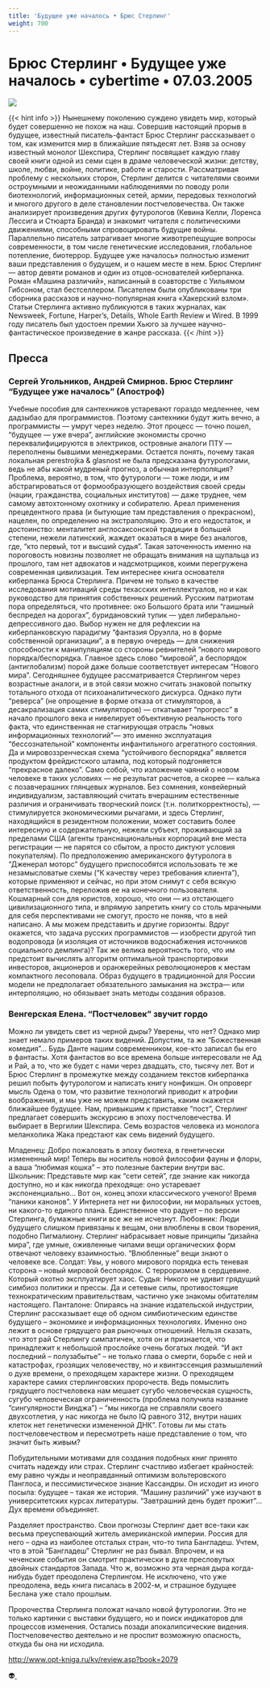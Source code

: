 ```yaml
---
title: 'Будущее уже началось • Брюс Стерлинг'
weight: 700
---
```


# Брюс Стерлинг • **Будущее уже началось** • cybertime • 07.03.2005

![](/img/tomorrow.gif)

{{< hint info >}}
Нынешнему поколению суждено увидеть мир, который будет совершенно не похож на наш. Совершив настоящий прорыв в будущее, известный писатель-фантаст Брюс Стерлинг рассказывает о том, как изменится мир в ближайшие пятьдесят лет. Взяв за основу известный монолог Шекспира, Стерлинг посвящает каждую главу своей книги одной из семи сцен в драме человеческой жизни: детству, школе, любви, войне, политике, работе и старости. Рассматривая проблему с нескольких сторон, Стерлинг делится с читателями своими остроумными и неожиданными наблюдениями по поводу роли биотехнологий, информационных сетей, армии, передовых технологий и многого другого в деле становлении постчеловечества. Он также анализирует произведения других футурологов (Кевина Келли, Лоренса Лессига и Стюарта Бранда) и знакомит читателя с политическими движениями, способными спровоцировать будущие войны. Параллельно писатель затрагивает многие животрепещущие вопросы современности, в том числе генетические исследования, глобальное потепление, биотеррор. Будущее уже началось» полностью изменит ваши представления о будущем, и о нашем месте в нем. Брюс Стерлинг — автор девяти романов и один из отцов-основателей киберпанка. Роман «Машина различий», написанный в соавторстве с Уильямом Гибсоном, стал бестселлером. Писателем были опубликованы три сборника рассказов и научно-популярная книга «Хакерский взлом». Статьи Стерлинга активно публикуются в таких журналах, как Newsweek, Fortune, Harper’s, Details, Whole Earth Review и Wired. В 1999 году писатель был удостоен премии Хьюго за лучшее научно-фантастическое произведение в жанре рассказа.
{{< /hint >}}

## Пресса

### Сергей Угольников, Андрей Смирнов. Брюс Стерлинг “Будущее уже началось” (Апостроф)

Учебные пособия для сантехников устаревают гораздо медленнее, чем дадзыбао для программистов. Поэтому сантехники будут жить вечно, а программисты — умрут через неделю. Этот процесс — точно пошел, “будущее — уже вчера”, английские экономисты срочно переквалифицируются в электриков, островные аналоги ПТУ — переполнены бывшими менеджерами. Остается понять, почему такая локальная perestrojka & glasnost не была предсказана футурологами, ведь не абы какой мудреный прогноз, а обычная интерполяция? Проблема, вероятно, в том, что футурологи — тоже люди, и им абстрагироваться от формообразующего воздействия своей среды (нации, гражданства, социальных институтов) — даже труднее, чем самому автохтонному охотнику и собирателю. Ареал применения прецедентного права (и бытующие там представления о прекрасном), нацелен, по определению на экстраполяцию. Это и его недостаток, и достоинство: менталитет англосаксонской традиции в большей степени, нежели латинский, жаждет оказаться в мире без аналогов, где, “кто первый, тот и высший судья”. Такая заточенность именно на пороговость новизны позволяет не обращать внимания на щупальца из прошлого, там нет адвокатов и надсмотрщиков, коими перегружена современная цивилизация. Тем интереснее книга основателя киберпанка Брюса Стерлинга. Причем не только в качестве исследования мотиваций среды техасских интеллектуалов, но и как руководство для принятия собственных решений. Русским патриотам пора определяться, что противнее: око Большого брата или “гаишный беспредел на дорогах”, буридановский тупик — удел либерально-депрессивного дао. Выбор нужен не для рефлексии на киберпанковскую парадигму “фантазия Оруэлла, но в форме собственной организации”, а в первую очередь — для снижения способности к манипуляциям со стороны ревнителей “нового мирового порядка/беспорядка. Главное здесь слово “мировой”, а беспорядок (антиглобализм) порой даже больше соответствует интересам “Нового мира”. Сегодняшнее будущее рассматривается Стерлингом через возрастные аналоги, и в этой связи можно считать знаковой попытку тотального отхода от психоаналитического дискурса. Однако пути “реверса” (не опрощение в форме отказа от стимуляторов, а десакрализация самих стимуляторов) — откатывает “прогресс” в начало прошлого века и нивелирует объективную реальность того факта, что единственная не стагнирующая отрасль “новых информационных технологий”— это именно эксплуатация “бессознательной” компоненты инфантильного агрегатного состояния. Да и мировоззренческая схема “устойчивого беспорядка” является продуктом фрейдистского штампа, под который подгоняется “прекрасное далеко”. Само собой, что изложение чаяний о новом человеке в таких условиях — не результат расчетов, а скорее — калька с позавчерашних глянцевых журналов. Без сомнения, конвейерный индивидуализм, заставляющий считать вчерашним естественные различия и ограничивать творческий поиск (т.н. политкорректность), — стимулируется экономическими рычагами, и здесь Стерлинг, находящийся в резидентном положении, может составить более интересную и содержательную, нежели субъект, проживающий за пределами США (агенты транснациональных корпораций вне места регистрации — не парятся со сбытом, а просто диктуют условия покупателям). По предположению американского футуролога в “Дженерал моторс” будущего приспособятся использовать те же незамысловатые схемы (“К качеству через требования клиента”), которые применяют и сейчас, но при этом снимут с себя всякую ответственность, переложив ее на конечного пользователя. Кошмарный сон для юристов, хорошо, что они — из отстающего цивилизационного типа, и впрямую запретить книгу со столь мрачными для себя перспективами не смогут, просто не поняв, что в ней написано. А мы можем представить и другие горизонты. Вдруг окажется, что задача русских программистов — изобрести другой тип водопровода (и изоляция от источников водоснабжения источников социального демпинга)? Так же велика вероятность того, что им предстоит вычислять алгоритм оптимальной транспортировки инвесторов, акционеров и оранжерейных революционеров к местам компактного лесоповала. Образ будущего в традиционной для России модели не предполагает обязательного замыкания на экстра— или интерполяцию, но обязывает знать методы создания образов.

### Венгерская Елена. “Постчеловек” звучит гордо

Можно ли увидеть свет из черной дыры? Уверены, что нет? Однако мир знает немало примеров таких видений. Допустим, та же “Божественная комедия”... Будь Данте нашим современником, кое-кто записал бы его в фантасты. Хотя фантастов во все времена больше интересовали не Ад и Рай, а то, что же будет с нами через двадцать, сто, тысячу лет. Вот и Брюс Стерлинг в промежутке между созданием текстов киберпанка решил побыть футурологом и написать книгу нонфикшн. Он опроверг мысль Одена о том, что развитие технологий приводит к атрофии воображения, и мы уже не можем представить, каким окажется ближайшее будущее. Нам, привыкшим к приставке “пост”, Стерлинг предлагает совершить экскурсию в эпоху постчеловечества. И выбирает в Вергилии Шекспира. Семь возрастов человека из монолога меланхолика Жака предстают как семь видений будущего.

Младенец: Добро пожаловать в эпоху биотеха, в генетически измененный мир! Теперь вы носитель новой философии фауны и флоры, а ваша “любимая кошка” – это полезные бактерии внутри вас. Школьник: Представьте мир как “сети сетей”, где знание как никогда доступно, но и как никогда преходяще: оно устаревает экспоненциально... Вот он, конец эпохи классического ученого! Время “паники канонов”. У Интернета нет ни философии, ни моральных устоев, ни какого-то единого плана. Единственное что радует – по версии Стерлинга, бумажные книги все же не исчезнут. Любовник: Люди будущего слишком привязаны к вещам, они влюблены в свои творения, подобно Пигмалиону. Стерлинг набрасывает новые принципы “дизайна мира”, где умные, оживленные чипами вещи органических форм отвечают человеку взаимностью. “Влюбленные” вещи знают о человеке все. Солдат: Увы, у нового мирового порядка есть теневая сторона – новый мировой беспорядок. С терроризмом в сердцевине. Который охотно эксплуатирует хаос. Судья: Никого не удивит грядущий симбиоз политики и прессы. Да и сетевые силы, противостоящие технократическим правительствам, частично уже знакомы обитателям настоящего. Панталоне: Опираясь на знание издательской индустрии, Стерлинг рассказывает еще об одном симбиотическим единстве будущего – экономике и информационных технологиях. Именно оно лежит в основе грядущего рая рыночных отношений. Нельзя сказать, что этот рай Стерлингу симпатичен, хотя он и признается, что принадлежит к небольшой прослойке очень богатых людей. “И акт последний – полузабытье” – не только глава о смерти, борьбе с ней и катастрофах, грозящих человечеству, но и квинтэссенция размышлений о духе времени, о преходящем характере жизни. О преходящем характере самих стерлинговских пророчеств. Ведь помыслить грядущего постчеловека нам мешает сугубо человеческая сущность, сугубо человеческая ограниченность (проблема получила название “сингулярности Винджа”) – “мы никогда не справляли своего двухсотлетия, у нас никогда не было IQ равного 312, внутри наших клеток нет генетически измененной ДНК”. Готовы ли мы стать постчеловечеством и пересмотреть наше представление о том, что значит быть живым?

Побудительными мотивами для создания подобных книг принято считать надежду или страх. Стерлинг счастливо избегает крайностей: ему равно чужды и неоправданный оптимизм вольтеровского Панглоса, и пессимистическое знание Кассандры. Он исходит из иного посыла: будущее – такая же история. “Машину различий” уже изучают в университетских курсах литературы. “Завтрашний день будет прожит”... Дух времени объединяет.

Разделяет пространство. Свои прогнозы Стерлинг дает все-таки как весьма преуспевающий житель американской империи. Россия для него – одна из наиболее отсталых стран, что-то типа Бангладеш. Учтем, что в этой “Бангладеш” Стерлинг не раз бывал. Впрочем, и на чеченские события он смотрит практически в духе пресловутых двойных стандартов Запада. Что ж, возможно эта черная дыра когда-нибудь будет преодолена Стерлингом. Не исключено, что уже преодолена, ведь книга писалась в 2002-м, и страшное будущее Беслана уже стало прошлым.

Пророчества Стерлинга положат начало новой футурологии. Это не только картинки с выставки будущего, но и поиск индикаторов для процессов изменения. Остались позади апокалипсические видения. Постчеловечество деятельно и не проспит возможную опасность, откуда бы она ни исходила.

http://www.opt-kniga.ru/kv/review.asp?book=2079

👽[ ](http://flibusta.is/b/120426)